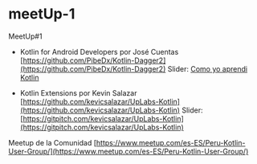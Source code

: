 # meetUp-1

MeetUp#1

- Kotlin for Android Developers por José Cuentas [https://github.com/PibeDx/Kotlin-Dagger2](https://github.com/PibeDx/Kotlin-Dagger2)
  Slider: [Como yo aprendi Kotlin](https://drive.google.com/open?id=0B3TDaJgVJ4FKZXpKenRQT3ZsX0U)

- Kotlin Extensions por Kevin Salazar [https://github.com/kevicsalazar/UpLabs-Kotlin](https://github.com/kevicsalazar/UpLabs-Kotlin)
  Slider: [https://gitpitch.com/kevicsalazar/UpLabs-Kotlin](https://gitpitch.com/kevicsalazar/UpLabs-Kotlin)


Meetup de la Comunidad [https://www.meetup.com/es-ES/Peru-Kotlin-User-Group/](https://www.meetup.com/es-ES/Peru-Kotlin-User-Group/)
